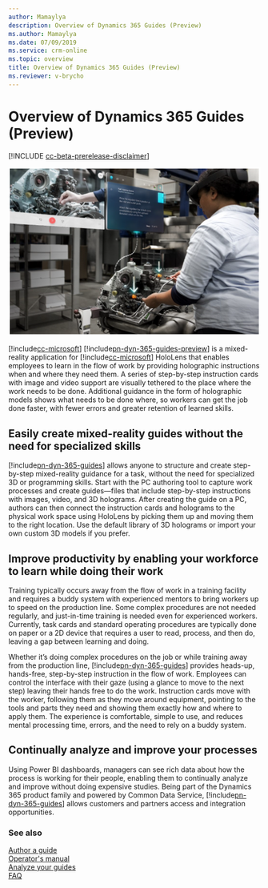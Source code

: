 ```yaml
---
author: Mamaylya
description: Overview of Dynamics 365 Guides (Preview)
ms.author: Mamaylya
ms.date: 07/09/2019
ms.service: crm-online
ms.topic: overview
title: Overview of Dynamics 365 Guides (Preview)
ms.reviewer: v-brycho
---
```


# Overview of Dynamics 365 Guides (Preview)

[!INCLUDE [cc-beta-prerelease-disclaimer](../includes/cc-beta-prerelease-disclaimer.md)]
 
![Engine graphic](media/overview.PNG "Engine graphic") 

[!include[cc-microsoft](../includes/cc-microsoft.md)] [!include[pn-dyn-365-guides-preview](../includes/pn-dyn-365-guides-preview.md)] is a mixed-reality application for [!include[cc-microsoft](../includes/cc-microsoft.md)] HoloLens that enables employees to learn in the flow 
of work by providing holographic instructions when and where they need them. A series of step-by-step instruction cards 
with image and video support are visually tethered to the place where the work needs to be done. Additional guidance 
in the form of holographic models shows what needs to be done where, so workers can get the job done faster, with fewer errors 
and greater retention of learned skills. 

## Easily create mixed-reality guides without the need for specialized skills

[!include[pn-dyn-365-guides](../includes/pn-dyn-365-guides.md)] allows anyone to structure and create step-by-step mixed-reality guidance for a task, without the need for specialized 3D or programming skills. Start with the PC authoring tool to capture work processes and create guides—files 
that include step-by-step instructions with images, video, and 3D holograms. After creating the guide on a PC, authors 
can then connect the instruction cards and holograms to the physical work space using HoloLens by picking them up and 
moving them to the right location. Use the default library of 3D holograms or import your own custom 3D models if you prefer.   

## Improve productivity by enabling your workforce to learn while doing their work

Training typically occurs away from the flow of work in a training facility and requires a buddy system with experienced 
mentors to bring workers up to speed on the production line. Some complex procedures are not needed regularly, and just-in-time training is needed even for experienced workers. Currently, task cards and standard operating procedures are typically done on paper or a 2D device that requires a user to read, process, and then do, leaving a gap between learning and doing. 

Whether it’s doing complex procedures on the job or while training away from the production line, [!include[pn-dyn-365-guides](../includes/pn-dyn-365-guides.md)] provides heads-up, hands-free, 
step-by-step instruction in the flow of work. Employees can control the interface with their gaze (using a glance to move to the next 
step) leaving their hands free to do the work. Instruction cards move with the worker, following them as they move around equipment, 
pointing to the tools and parts they need and showing them exactly how and where to apply them. The experience is comfortable, 
simple to use, and reduces mental processing time, errors, and the need to rely on a buddy system. 

## Continually analyze and improve your processes   

Using Power BI dashboards, managers can see rich data about how the process is working for their people, enabling them to continually 
analyze and improve without doing expensive studies. Being part of the Dynamics 365 product family and powered by Common Data Service, [!include[pn-dyn-365-guides](../includes/pn-dyn-365-guides.md)] allows customers and partners access and integration opportunities.

### See also

[Author a guide](authoring-overview.md)<br>
[Operator's manual](operator-guide.md)<br>
[Analyze your guides](analytics-guide.md)<br>
[FAQ](faq.md)
